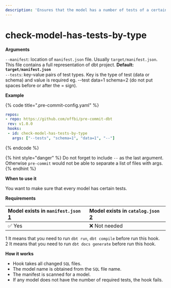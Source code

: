 ```yaml
---
description: 'Ensures that the model has a number of tests of a certain type (data, schema).'
---
```


# check-model-has-tests-by-type

**Arguments**

`--manifest`: location of `manifest.json` file. Usually `target/manifest.json`. This file contains a full representation of dbt project. **Default: `target/manifest.json`**  
`--tests`: key-value pairs of test types. Key is the type of test \(data or schema\) and value is required eg. --test data=1 schema=2 \(do not put spaces before or after the = sign\).

**Example**

{% code title=".pre-commit-config.yaml" %}
```yaml
repos:
- repo: https://github.com/offbi/pre-commit-dbt
 rev: v1.0.0
 hooks:
 - id: check-model-has-tests-by-type
   args: ["--tests", "schema=1", "data=1", "--"]
```
{% endcode %}

{% hint style="danger" %}
Do not forget to include `--` as the last argument. Otherwise `pre-commit` would not be able to separate a list of files with args.
{% endhint %}

**When to use it**

You want to make sure that every model has certain tests.

**Requirements**

| Model exists in `manifest.json` [1](https://github.com/offbi/pre-commit-dbt/blob/main/HOOKS.md#f1) | Model exists in `catalog.json` [2](https://github.com/offbi/pre-commit-dbt/blob/main/HOOKS.md#f2) |
| :--- | :--- |
| ✅ Yes | ❌ Not needed |

1 It means that you need to run `dbt run`, `dbt compile` before run this hook.  
2 It means that you need to run `dbt docs generate` before run this hook.

**How it works**

* Hook takes all changed `SQL` files.
* The model name is obtained from the `SQL` file name.
* The manifest is scanned for a model.
* If any model does not have the number of required tests, the hook fails.

